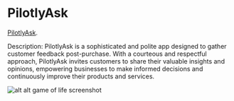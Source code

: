 # PilotlyAsk
[PilotlyAsk](https://splendorous-narwhal-4864ca.netlify.app/).


Description: PilotlyAsk is a sophisticated and polite app designed to gather customer feedback post-purchase. With a courteous and respectful approach, PilotlyAsk invites customers to share their valuable insights and opinions, empowering businesses to make informed decisions and continuously improve their products and services.

![alt alt game of life screenshot](https://github.com/elvynmejia/vue-chat-app/blob/main/ui.png?raw=true)
